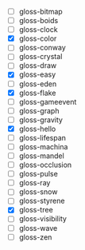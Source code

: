 - [ ] gloss-bitmap
- [ ] gloss-boids
- [ ] gloss-clock
- [x] gloss-color
- [ ] gloss-conway
- [ ] gloss-crystal
- [ ] gloss-draw
- [x] gloss-easy
- [ ] gloss-eden
- [x] gloss-flake
- [ ] gloss-gameevent
- [ ] gloss-graph
- [ ] gloss-gravity
- [x] gloss-hello
- [ ] gloss-lifespan
- [ ] gloss-machina
- [ ] gloss-mandel
- [ ] gloss-occlusion
- [ ] gloss-pulse
- [ ] gloss-ray
- [ ] gloss-snow
- [ ] gloss-styrene
- [x] gloss-tree
- [ ] gloss-visibility
- [ ] gloss-wave
- [ ] gloss-zen
